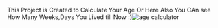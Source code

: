 This Project is Created to Calculate Your Age Or Here Also You CAn see How Many Weeks,Days You Lived till Now :)![age calculator](https://github.com/user-attachments/assets/30454f2a-2e2f-4802-bab1-7c015b10944e)

